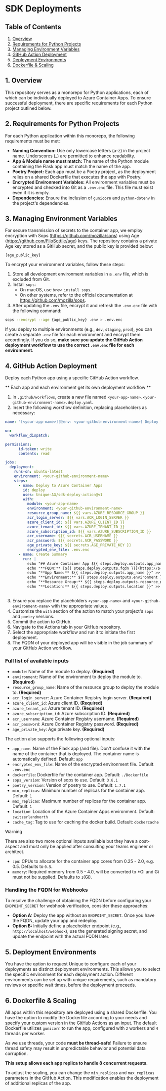 # SDK Deployments

## Table of Contents
1. [Overview](#overview)
2. [Requirements for Python Projects](#requirements-for-python-projects)
3. [Managing Environment Variables](#managing-environment-variables)
4. [GitHub Action Deployment](#github-action-deployment)
5. [Deployment Environments](#deployment-environments)
6. [Dockerfile & Scaling](#dockerfile--scaling)

## 1. Overview

This repository serves as a monorepo for Python applications, each of which can be individually deployed to Azure Container Apps. To ensure successful deployment, there are specific requirements for each Python project outlined below.

## 2. Requirements for Python Projects

For each Python application within this monorepo, the following requirements must be met:

- **Naming Convention:** Use only lowercase letters (a-z) in the project name. Underscores (_) are permitted to enhance readability.
- **App & Module name must match:** The name of the Python module containing the Flask app must match the name of the app.
- **Poetry Project:** Each app must be a Poetry project, as the deployment relies on a shared Dockerfile that executes the app with Poetry.
- **Encrypted Environment Variables:** All environment variables must be encrypted and checked into Git as a `.env.enc` file. This file must exist even if it is empty.
- **Dependencies:** Ensure the inclusion of `gunicorn` and `python-dotenv` in the project's dependencies.

## 3. Managing Environment Variables

For secure transmission of secrets to the container app, we employ encryption with Sops (https://github.com/mozilla/sops) using Age (https://github.com/FiloSottile/age) keys. The repository contains a private Age key stored as a GitHub secret, and the public key is provided below:

```
{age_public_key}
```

To encrypt your environment variables, follow these steps:

1. Store all development environment variables in a `.env` file, which is excluded from Git.
2. Install `sops`:
   - On macOS, use `brew install sops`.
   - On other systems, refer to the official documentation at https://github.com/mozilla/sops.
3. After updating the `.env` file, encrypt it and refresh the `.env.enc` file with the following command:

```bash
sops --encrypt --age {age_public_key} .env > .env.enc
```

If you deploy to multiple environments (e.g., `dev`, `staging`, `prod`), you can create a separate `.env` file for each environment and encrypt them accordingly. If you do so, **make sure you update the GitHub Action deployment workflow to use the correct `.env.enc` file for each environment.**

## 4. GitHub Action Deployment

Deploy each Python app using a specific GitHub Action workflow.

** Each app and each environment get its own deployment workflow **

1. In `.github/workflows`, create a new file named `<your-app-name>.<your-github-environment-name>.deploy.yaml`.
2. Insert the following workflow definition, replacing placeholders as necessary:

```yaml
name: "[<your-app-name>][🗄️env: <your-github-environment-name>] Deploy to Azure Container Apps"

on:
  workflow_dispatch:

permissions:
      id-token: write
      contents: read

jobs:
  deployment:
    runs-on: ubuntu-latest
    environment: <your-github-environment-name>
    steps:
      - name: Deploy to Azure Container Apps
        id: deploy
        uses: Unique-AG/sdk-deploy-action@v1
        with:
          module: <your-app-name>
          environment: <your-github-environment-name>
          resource_group_name: ${{ vars.AZURE_RESOURCE_GROUP }}
          acr_login_server: ${{ vars.ACR_LOGIN_SERVER }}
          azure_client_id: ${{ vars.AZURE_CLIENT_ID }}
          azure_tenant_id: ${{ vars.AZURE_TENANT_ID }}
          azure_subscription_id: ${{ vars.AZURE_SUBSCRIPTION_ID }}
          acr_username: ${{ secrets.ACR_USERNAME }}
          acr_password: ${{ secrets.ACR_PASSWORD }}
          age_private_key: ${{ secrets.AGE_PRIVATE_KEY }}
          encrypted_env_file: .env.enc
      - name: Create Summary
        run: |
          echo "## Azure Container App ${{ steps.deploy.outputs.app_name }}" >> $GITHUB_STEP_SUMMARY
          echo "**FQDN:** [${{ steps.deploy.outputs.fqdn }}](https://${{ steps.deploy.outputs.fqdn }})" >> $GITHUB_STEP_SUMMARY
          echo "**App Name:** ${{ steps.deploy.outputs.app_name }}" >> $GITHUB_STEP_SUMMARY
          echo "**Environment:** ${{ steps.deploy.outputs.environment }}" >> $GITHUB_STEP_SUMMARY
          echo "**Resource Group:** ${{ steps.deploy.outputs.resource_group_name }}" >> $GITHUB_STEP_SUMMARY
          echo "**Location:** ${{ steps.deploy.outputs.location }}" >> $GITHUB_STEP_SUMMARY
          
```

3. Ensure you replace the placeholders `<your-app-name>` and `<your-github-environment-name>` with the appropriate values.
4. Customize the `with` section of the action to match your project's `sops` and `poetry` versions.
5. Commit the action to GitHub.
6. Navigate to the Actions tab in your GitHub repository.
7. Select the appropriate workflow and run it to initiate the first deployment.
8. The FQDN of your deployed app will be visible in the job summary of your GitHub Action workflow.

### Full list of available inputs

* `module`: Name of the module to deploy. **(Required)**
* `environment`: Name of the environment to deploy the module to. **(Required)**
* `resource_group_name`: Name of the resource group to deploy the module to. **(Required)**
* `acr_login_server`: Azure Container Registry login server. **(Required)**
* `azure_client_id`: Azure client ID. **(Required)**
* `azure_tenant_id`: Azure tenant ID. **(Required)**
* `azure_subscription_id`: Azure subscription ID. **(Required)**
* `acr_username`: Azure Container Registry username. **(Required)**
* `acr_password`: Azure Container Registry password. **(Required)**
* `age_private_key`: Age private key. **(Required)**

The action also supports the following optional inputs:

* `app_name`: Name of the Flask app (and file). Don't confuse it with the name of the container that is deployed. The container name is automatically defined. Default: `app`
* `encrypted_env_file`: Name of the encrypted environment file. Default: `.env.enc`
* `dockerfile`: Dockerfile for the container app. Default: `./Dockerfile`
* `sops_version`: Version of sops to use. Default: `3.8.1`
* `poetry_version`: Version of poetry to use. Default: `1.7.1`
* `min_replicas`: Minimum number of replicas for the container app. Default: `1`
* `max_replicas`: Maximum number of replicas for the container app. Default: `1`
* `location`: Location of the Azure Container Apps environment. Default: `switzerlandnorth`
* `cache_tag`: Tag to use for caching the docker build. Default: `dockercache`

> [!WARNING]
> There are also two more optional inputs available but they have a cost-aspect and must only be applied after consulting your teams engineer or architect.

* `cpu`: CPUs to allocate for the container app cores from 0.25 - 2.0, e.g. 0.5. Defaults to `0.5`.
* `memory`: Required memory from 0.5 - 4.0, will be converted to *Gi and Gi must not be supplied. Defaults to `1`(Gi).

### Handling the FQDN for Webhooks

To resolve the challenge of obtaining the FQDN before configuring your `ENDPOINT_SECRET` for webhook verification, consider these approaches:

- **Option A:** Deploy the app without an `ENDPOINT_SECRET`. Once you have the FQDN, update your app and redeploy.
- **Option B:** Initially define a placeholder endpoint (e.g., `http://localhost/webhook`), use the generated signing secret, and update the endpoint with the actual FQDN later.

## 5. Deployment Environments

You have the option to request Unique to configure each of your deployments as distinct deployment environments. This allows you to select the specific environment for each deployment action. Different environments can be set up with unique requirements, such as mandatory reviews or specific wait times, before the deployment proceeds.

## 6. Dockerfile & Scaling

All apps within this repository are deployed using a shared Dockerfile. You have the option to modify the Dockerfile according to your needs and specify your custom version in the GitHub Actions as an input. The default Dockerfile utilizes `gunicorn` to run the app, configured with `2` workers and `4` threads per worker.

As we use threads, your code **must be thread-safe!** Failure to ensure thread safety may result in unpredictable behavior and potential data corruption.

**This setup allows each app replica to handle 8 concurrent requests.**

To adjust the scaling, you can change the `min_replicas` and `max_replicas` parameters in the GitHub Action. This modification enables the deployment of additional replicas of the app.